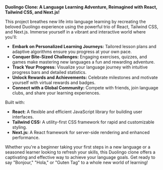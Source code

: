 **Duolingo Clone: A Language Learning Adventure, Reimagined with React, Tailwind CSS, and Next.js!**

This project breathes new life into language learning by recreating the beloved Duolingo experience using the powerful trio of React, Tailwind CSS, and Next.js. Immerse yourself in a vibrant and interactive world where you'll:

* **Embark on Personalized Learning Journeys:** Tailored lesson plans and adaptive algorithms ensure you progress at your own pace.
* **Conquer Bite-Sized Challenges:** Engaging exercises, quizzes, and games make mastering new languages a fun and rewarding adventure.
* **Track Your Progress:** Visualize your language journey with intuitive progress bars and detailed statistics.
* **Unlock Rewards and Achievements:** Celebrate milestones and motivate yourself with virtual rewards and badges.
* **Connect with a Global Community:** Compete with friends, join language clubs, and share your learning experiences.

Built with:

* **React:** A flexible and efficient JavaScript library for building user interfaces.
* **Tailwind CSS:** A utility-first CSS framework for rapid and customizable styling.
* **Next.js:** A React framework for server-side rendering and enhanced performance.

Whether you're a beginner taking your first steps in a new language or a seasoned learner looking to refresh your skills, this Duolingo clone offers a captivating and effective way to achieve your language goals. Get ready to say "Bonjour," "Hola," or "Guten Tag" to a whole new world of learning!
